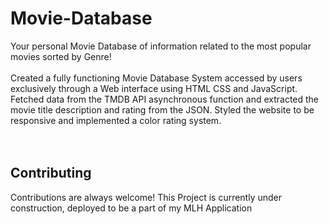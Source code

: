 # Movie-Database
Your personal Movie Database of information related to the most popular movies sorted by Genre! <br/> <br/>
Created a fully functioning Movie Database System accessed by users exclusively through a Web interface using HTML CSS and JavaScript. Fetched data from the TMDB API asynchronous function and extracted the movie title description and rating from the JSON.
Styled the website to be responsive and implemented a color rating system. 
<br><br><br>
## Contributing

Contributions are always welcome!
This Project is currently under construction, deployed to be a part of my MLH Application
